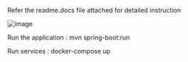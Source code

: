 Refer the readme.docs file attached for detailed instruction



![image](https://user-images.githubusercontent.com/17970459/157603967-876c4ae1-e27e-4f9e-b9e9-a63fe7ea5791.png)


Run the application : mvn spring-boot:run


Run services : docker-compose up
